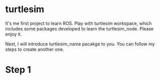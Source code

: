 # turtlesim
It's me first project to learn ROS. Play with turtlesim workspace, which includes some packages developed to learn the turtlesim_node. Please enjoy it.

Next, I will introduce turtlesim_name pacakge to you. You can follow my steps to create another one.

# Step 1

